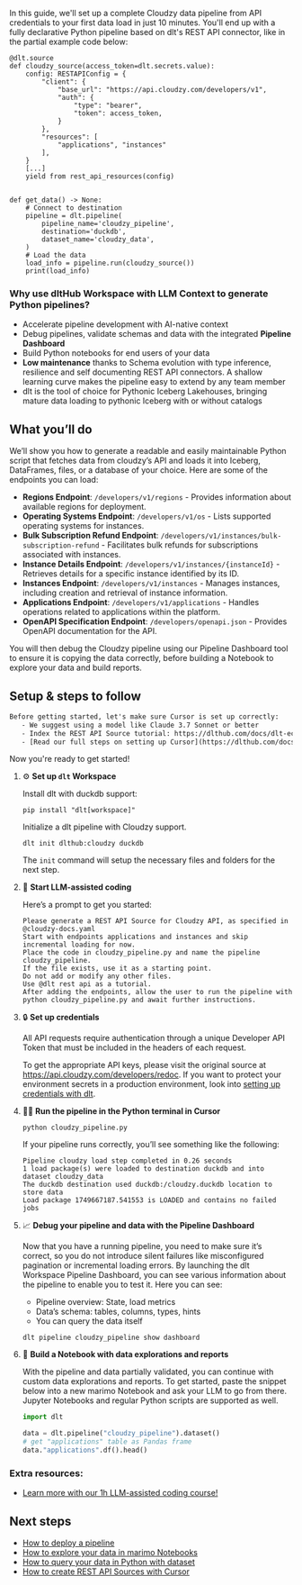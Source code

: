 In this guide, we'll set up a complete Cloudzy data pipeline from API credentials to your first data load in just 10 minutes. You'll end up with a fully declarative Python pipeline based on dlt's REST API connector, like in the partial example code below:

```python-outcome
@dlt.source
def cloudzy_source(access_token=dlt.secrets.value):
    config: RESTAPIConfig = {
        "client": {
            "base_url": "https://api.cloudzy.com/developers/v1",
            "auth": {
                "type": "bearer",
                "token": access_token,
            }
        },
        "resources": [
            "applications", "instances"
        ],
    }
    [...]
    yield from rest_api_resources(config)


def get_data() -> None:
    # Connect to destination
    pipeline = dlt.pipeline(
        pipeline_name='cloudzy_pipeline',
        destination='duckdb',
        dataset_name='cloudzy_data', 
    )
    # Load the data
    load_info = pipeline.run(cloudzy_source())
    print(load_info) 
```

### Why use dltHub Workspace with LLM Context to generate Python pipelines?

- Accelerate pipeline development with AI-native context
- Debug pipelines, validate schemas and data with the integrated **Pipeline Dashboard**
- Build Python notebooks for end users of your data
- **Low maintenance** thanks to Schema evolution with type inference, resilience and self documenting REST API connectors. A shallow learning curve makes the pipeline easy to extend by any team member
- dlt is the tool of choice for Pythonic Iceberg Lakehouses, bringing mature data loading to pythonic Iceberg with or without catalogs

## What you’ll do

We’ll show you how to generate a readable and easily maintainable Python script that fetches data from cloudzy’s API and loads it into Iceberg, DataFrames, files, or a database of your choice. Here are some of the endpoints you can load:

- **Regions Endpoint**: `/developers/v1/regions` - Provides information about available regions for deployment.
- **Operating Systems Endpoint**: `/developers/v1/os` - Lists supported operating systems for instances.
- **Bulk Subscription Refund Endpoint**: `/developers/v1/instances/bulk-subscription-refund` - Facilitates bulk refunds for subscriptions associated with instances.
- **Instance Details Endpoint**: `/developers/v1/instances/{instanceId}` - Retrieves details for a specific instance identified by its ID.
- **Instances Endpoint**: `/developers/v1/instances` - Manages instances, including creation and retrieval of instance information.
- **Applications Endpoint**: `/developers/v1/applications` - Handles operations related to applications within the platform.
- **OpenAPI Specification Endpoint**: `/developers/openapi.json` - Provides OpenAPI documentation for the API.

You will then debug the Cloudzy pipeline using our Pipeline Dashboard tool to ensure it is copying the data correctly, before building a Notebook to explore your data and build reports.

## Setup & steps to follow

```default
Before getting started, let's make sure Cursor is set up correctly:
   - We suggest using a model like Claude 3.7 Sonnet or better
   - Index the REST API Source tutorial: https://dlthub.com/docs/dlt-ecosystem/verified-sources/rest_api/ and add it to context as **@dlt rest api**
   - [Read our full steps on setting up Cursor](https://dlthub.com/docs/dlt-ecosystem/llm-tooling/cursor-restapi#23-configuring-cursor-with-documentation)
```

Now you're ready to get started!

1. ⚙️ **Set up `dlt` Workspace**
    
    Install dlt with duckdb support:
    ```shell
    pip install "dlt[workspace]"
    ```

    Initialize a dlt pipeline with Cloudzy support.
    ```shell
    dlt init dlthub:cloudzy duckdb
    ```

    The `init` command will setup the necessary files and folders for the next step.
    
2. 🤠 **Start LLM-assisted coding**
    
    Here’s a prompt to get you started:
    
    ```prompt
    Please generate a REST API Source for Cloudzy API, as specified in @cloudzy-docs.yaml 
    Start with endpoints applications and instances and skip incremental loading for now. 
    Place the code in cloudzy_pipeline.py and name the pipeline cloudzy_pipeline. 
    If the file exists, use it as a starting point. 
    Do not add or modify any other files. 
    Use @dlt rest api as a tutorial. 
    After adding the endpoints, allow the user to run the pipeline with python cloudzy_pipeline.py and await further instructions.
    ```

    
3. 🔒 **Set up credentials** 
    
    All API requests require authentication through a unique Developer API Token that must be included in the headers of each request.
    
    To get the appropriate API keys, please visit the original source at https://api.cloudzy.com/developers/redoc.
    If you want to protect your environment secrets in a production environment, look into [setting up credentials with dlt](https://dlthub.com/docs/walkthroughs/add_credentials).
    
4. 🏃‍♀️ **Run the pipeline in the Python terminal in Cursor**
    
    ```shell
    python cloudzy_pipeline.py
    ```
    
    If your pipeline runs correctly, you’ll see something like the following:
    
    ```shell
    Pipeline cloudzy load step completed in 0.26 seconds
    1 load package(s) were loaded to destination duckdb and into dataset cloudzy_data
    The duckdb destination used duckdb:/cloudzy.duckdb location to store data
    Load package 1749667187.541553 is LOADED and contains no failed jobs
    ```
    
5. 📈 **Debug your pipeline and data with the Pipeline Dashboard**

    Now that you have a running pipeline, you need to make sure it’s correct, so you do not introduce silent failures like misconfigured pagination or incremental loading errors. By launching the dlt Workspace Pipeline Dashboard, you can see various information about the pipeline to enable you to test it. Here you can see:
    - Pipeline overview: State, load metrics
    - Data’s schema: tables, columns, types, hints
    - You can query the data itself
    
    ```shell
    dlt pipeline cloudzy_pipeline show dashboard
    ```
    
6. 🐍 **Build a Notebook with data explorations and reports**

    With the pipeline and data partially validated, you can continue with custom data explorations and reports. To get started, paste the snippet below into a new marimo Notebook and ask your LLM to go from there. Jupyter Notebooks and regular Python scripts are supported as well.

    
    ```python
    import dlt

   data = dlt.pipeline("cloudzy_pipeline").dataset()
   # get "applications" table as Pandas frame
   data."applications".df().head()
    ```

### Extra resources:

- [Learn more with our 1h LLM-assisted coding course!](https://www.youtube.com/watch?v=GGid70rnJuM)

## Next steps

- [How to deploy a pipeline](https://dlthub.com/docs/walkthroughs/deploy-a-pipeline)
- [How to explore your data in marimo Notebooks](https://dlthub.com/docs/general-usage/dataset-access/marimo)
- [How to query your data in Python with dataset](https://dlthub.com/docs/general-usage/dataset-access/dataset)
- [How to create REST API Sources with Cursor](https://dlthub.com/docs/dlt-ecosystem/llm-tooling/cursor-restapi)

